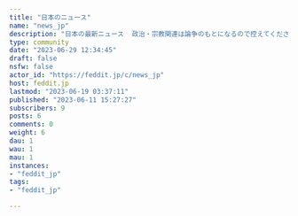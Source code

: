 ```yaml
---
title: "日本のニュース" 
name: "news_jp"
description: "日本の最新ニュース  政治・宗教関連は論争のもとになるので控えてください"
type: community
date: "2023-06-29 12:34:45"
draft: false
nsfw: false
actor_id: "https://feddit.jp/c/news_jp"
host: feddit.jp
lastmod: "2023-06-19 03:37:11"
published: "2023-06-11 15:27:27"
subscribers: 9
posts: 6
comments: 0
weight: 6
dau: 1
wau: 1
mau: 1
instances:
- "feddit_jp"
tags: 
- "feddit_jp"

---
```

